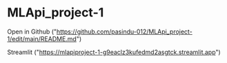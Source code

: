 # MLApi_project-1
Open in Github ("https://github.com/pasindu-012/MLApi_project-1/edit/main/README.md")

Streamlit ("https://mlapiproject-1-g9eaclz3kufedmd2asgtck.streamlit.app")
